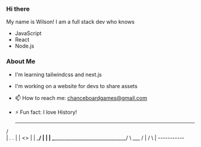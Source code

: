### Hi there 
My name is Wilson! I am a full stack dev who knows
- JavaScript 
- React
- Node.js 

### About Me

- I'm learning tailwindcss and next.js
- I'm working on a website for devs to share assets
- 📫 How to reach me: chanceboardgames@gmail.com
- ⚡ Fun fact: I love History!


  _______________________________
/                                 \
|            *.     .*            |
|               <>                |
|              \___/              |
|                                 |
\_________________________________/
           \   ___   /
            | /   \ |
           -----------
